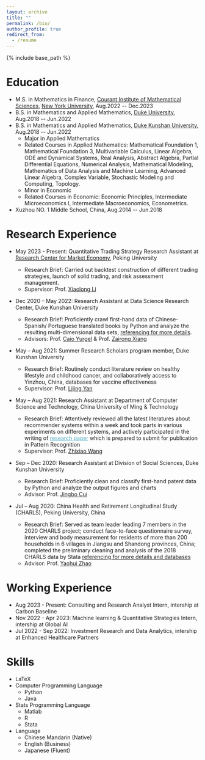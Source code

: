 ```yaml
---
layout: archive
title: ""
permalink: /bio/
author_profile: true
redirect_from:
  - /resume
---
```


{% include base_path %}

Education
======
* M.S. in Mathematics in Finance, [Courant Institute of Mathematical Sciences](https://cims.nyu.edu), [New York University](https://www.nyu.edu), Aug.2022 -- Dec.2023
* B.S. in Mathematics and Applied Mathematics, [Duke University](https://duke.edu), Aug.2018 -- Jun.2022
* B.S. in Mathematics and Applied Mathematics, [Duke Kunshan University](https://dukekunshan.edu.cn), Aug.2018 -- Jun.2022
  * Major in Applied Mathematics
  * Related Courses in Applied Mathematics: Mathematical Foundation 1, Mathematical Foundation 3, Multivariable Calculus, Linear Algebra, ODE and Dynamical Systems, Real Analysis, Abstract Algebra, Partial Differential Equations, Numerical Analysis, Mathematical Modeling, Mathematics of Data Analysis and Machine Learning, Advanced Linear Algebra, Complex Variable, Stochastic Modeling and Computing, Topology.
  * Minor in Economic
  * Related Courses in Economic: Economic Principles, Intermediate Microeconomics I, Intermediate Macroeconomics, Econometrics.
* Xuzhou NO. 1 Middle School, China, Aug.2014 -- Jun.2018


Research Experience
======
* May 2023 - Present: Quantitative Trading Strategy Research Assistant at [Research Center for Market Economy](https://econ.pku.edu.cn/RCME/zxtd/index.htm), Peking University
  * Research Brief: Carried out backtest construction of different trading strategies, launch of solid trading, and risk assessment management.
  * Supervisor: Prof. [Xiaolong Li](https://teacher.bupt.edu.cn/lixiaolong/zh_CN/index.htm)

* Dec 2020 – May 2022: Research Assistant at Data Science Research Center, Duke Kunshan University
  * Research Brief: Proficiently crawl first-hand data of Chinese-Spanish/ Portuguese translated books by Python and analyze the resulting multi-dimensional data sets, [referencing for more details](https://dukekunshan.edu.cn/en/news/four-faculty-members-receive-funds-datax-project).
  * Advisors: Prof. [Caio Yurgel](https://dukekunshan.edu.cn/en/iapse/people/yurgel-caio-ph-d) & Prof. [Zairong Xiang](https://dukekunshan.edu.cn/en/iapse/people/xiang-zairong-phd)

* May – Aug 2021: Summer Research Scholars program member, Duke Kunshan University
  * Research Brief: Routinely conduct literature review on healthy lifestyle and childhood cancer, and collaboratively access to Yinzhou, China, databases for vaccine effectiveness
  * Supervisor: Prof. [Lijing Yan](https://dukekunshan.edu.cn/en/research/faculty/lijing-yan)

* May – Aug 2021: Research Assistant at Department of Computer Science and Technology, China University of Ming & Technology
  * Research Brief: Attentively reviewed all the latest literatures about recommender systems within a week and took parts in various experiments on different systems, and actively participated in the writing of <A href="https://YRPan1999.github.io/publications/A_Weighted_Symmetric_Graph_Embedding_Approach_for_Link_Prediction_in_Undirected_Graphs.pdf" style="color: #52adc8; text-decoration=underline">research paper</A> which is prepared to submit for publication in Pattern Recognition
  * Supervisor: Prof. [Zhixiao Wang](http://cs.cumt.edu.cn/info/1016/1062.htm)

* Sep – Dec 2020:	Research Assistant at Division of Social Sciences, Duke Kunshan University
  * Research Brief: Proficiently clean and classify first-hand patent data by Python and analyze the output figures and charts
  * Advisor: Prof. [Jingbo Cui](https://dukekunshan.edu.cn/en/iapse/people/cui-jingbo-phd)

* Jul – Aug 2020: China Health and Retirement Longitudinal Study (CHARLS), Peking University, China
  * Research Brief: Served as team leader leading 7 members in the 2020 CHARLS project; conduct face-to-face questionnaire survey, interview and body measurement for residents of more than 200 households in 6 villages in Jiangsu and Shandong provinces, China; completed the preliminary cleaning and analysis of the 2018 CHARLS data by Stata [referencing for more details and databases](https://opendata.pku.edu.cn/dataverse/CHARLS)
  * Advisor: Prof. [Yaohui Zhao](https://en.nsd.pku.edu.cn/faculty/fulltime/z/239576.htm)

Working Experience
======
* Aug 2023 - Present: Consulting and Research Analyst Intern, intership at Carbon Baseline
* Nov 2022 - Apr 2023: Machine learning & Quantitative Strategies Intern, intership at Global AI
* Jul 2022 - Sep 2022: Investment Research and Data Analytics, intership at Enhanced Healthcare Partners

Skills
======
* LaTeX
* Computer Programming Language
  * Python
  * Java
* Stats Programming Language
  * Matlab
  * R
  * Stata
* Language
  * Chinese Mandarin (Native)
  * English (Business)
  * Japanese (Fluent)
